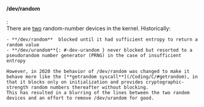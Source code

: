 #### /dev/random
:   
    There are [two](https://lwn.net/SubscriberLink/884875/58f88e6eb7913686/) random-number devices in the kernel. Historically:

    - **/dev/random**  blocked until it had sufficient entropy to return a random value
    - **/dev/urandom**{: #-dev-urandom } never blocked but resorted to a pseudorandom number generator (PRNG) in the case of insufficient entropy

    However, in 2020 the behavior of /dev/random was changed to make it behave more like the [**getrandom syscall**](/Coding/C/#getrandom), in that it blocks only on initialization and provides cryptographic-strength random numbers thereafter without blocking.
    This has resulted in a blurring of the lines between the two random devices and an effort to remove /dev/urandom for good.
